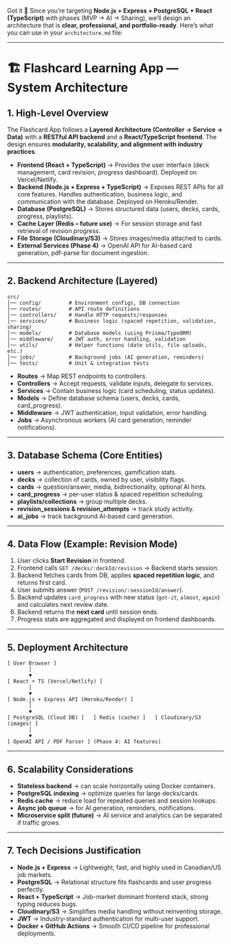 Got it 🚀 Since you’re targeting **Node.js + Express + PostgreSQL + React (TypeScript)** with phases (MVP → AI → Sharing), we’ll design an architecture that is **clear, professional, and portfolio-ready**. Here’s what you can use in your `architecture.md` file:

---

# 🏗️ Flashcard Learning App — System Architecture

## 1. **High-Level Overview**

The Flashcard App follows a **Layered Architecture (Controller → Service → Data)** with a **RESTful API backend** and a **React/TypeScript frontend**. The design ensures **modularity, scalability, and alignment with industry practices**.

* **Frontend (React + TypeScript)** → Provides the user interface (deck management, card revision, progress dashboard). Deployed on Vercel/Netlify.
* **Backend (Node.js + Express + TypeScript)** → Exposes REST APIs for all core features. Handles authentication, business logic, and communication with the database. Deployed on Heroku/Render.
* **Database (PostgreSQL)** → Stores structured data (users, decks, cards, progress, playlists).
* **Cache Layer (Redis – future use)** → For session storage and fast retrieval of revision progress.
* **File Storage (Cloudinary/S3)** → Stores images/media attached to cards.
* **External Services (Phase 4)** → OpenAI API for AI-based card generation, pdf-parse for document ingestion.

---

## 2. **Backend Architecture (Layered)**

```
src/
│── config/         # Environment configs, DB connection
│── routes/         # API route definitions
│── controllers/    # Handle HTTP requests/responses
│── services/       # Business logic (spaced repetition, validation, sharing)
│── models/         # Database models (using Prisma/TypeORM)
│── middleware/     # JWT auth, error handling, validation
│── utils/          # Helper functions (date utils, file uploads, etc.)
│── jobs/           # Background jobs (AI generation, reminders)
│── tests/          # Unit & integration tests
```

* **Routes** → Map REST endpoints to controllers.
* **Controllers** → Accept requests, validate inputs, delegate to services.
* **Services** → Contain business logic (card scheduling, status updates).
* **Models** → Define database schema (users, decks, cards, card\_progress).
* **Middleware** → JWT authentication, input validation, error handling.
* **Jobs** → Asynchronous workers (AI card generation, reminder notifications).

---

## 3. **Database Schema (Core Entities)**

* **users** → authentication, preferences, gamification stats.
* **decks** → collection of cards, owned by user, visibility flags.
* **cards** → question/answer, media, bidirectionality, optional AI hints.
* **card\_progress** → per-user status & spaced repetition scheduling.
* **playlists/collections** → group multiple decks.
* **revision\_sessions & revision\_attempts** → track study activity.
* **ai\_jobs** → track background AI-based card generation.

---

## 4. **Data Flow (Example: Revision Mode)**

1. User clicks **Start Revision** in frontend.
2. Frontend calls `GET /decks/:deckId/revision` → Backend starts session.
3. Backend fetches cards from DB, applies **spaced repetition logic**, and returns first card.
4. User submits answer (`POST /revision/:sessionId/answer`).
5. Backend updates `card_progress` with new status (`got-it`, `almost`, `again`) and calculates next review date.
6. Backend returns the **next card** until session ends.
7. Progress stats are aggregated and displayed on frontend dashboards.

---

## 5. **Deployment Architecture**

```
[ User Browser ]
       │
       ▼
[ React + TS (Vercel/Netlify) ]
       │
       ▼
[ Node.js + Express API (Heroku/Render) ]
       │
       ▼
[ PostgreSQL (Cloud DB) ]   [ Redis (cache) ]   [ Cloudinary/S3 (images) ]
       │
       ▼
[ OpenAI API / PDF Parser ] (Phase 4: AI features)
```

---

## 6. **Scalability Considerations**

* **Stateless backend** → can scale horizontally using Docker containers.
* **PostgreSQL indexing** → optimize queries for large decks/cards.
* **Redis cache** → reduce load for repeated queries and session lookups.
* **Async job queue** → for AI generation, reminders, notifications.
* **Microservice split (future)** → AI service and analytics can be separated if traffic grows.

---

## 7. **Tech Decisions Justification**

* **Node.js + Express** → Lightweight, fast, and highly used in Canadian/US job markets.
* **PostgreSQL** → Relational structure fits flashcards and user progress perfectly.
* **React + TypeScript** → Job-market dominant frontend stack, strong typing reduces bugs.
* **Cloudinary/S3** → Simplifies media handling without reinventing storage.
* **JWT** → Industry-standard authentication for multi-user support.
* **Docker + GitHub Actions** → Smooth CI/CD pipeline for professional deployments.
